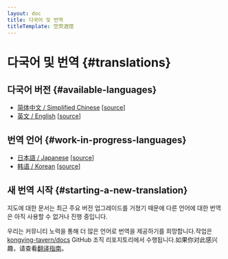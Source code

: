 ```yaml
---
layout: doc
title: 다국어 및 번역
titleTemplate: 空荧酒馆
---
```


# 다국어 및 번역 {#translations}

## 다국어 버전 {#available-languages}

- [简体中文 / Simplified Chinese](index.md) [[source](https://github.com/kongying-tavern/docs/tree/next/src/)]
- [英文 / English](./en/index.md) [[source](https://github.com/kongying-tavern/docs/tree/next/src/en)]

## 번역 언어 {#work-in-progress-languages}

- [日本語 / Japanese](./ja/index.md) [[source](https://github.com/kongying-tavern/docs/tree/next/src/ja)]
- [韩语 / Korean](./ko/index.md) [[source](https://github.com/kongying-tavern/docs/tree/next/src/kr)]

## 새 번역 시작 {#starting-a-new-translation}

지도에 대한 문서는 최근 주요 버전 업그레이드를 거쳤기 때문에 다른 언어에 대한 번역은 아직 사용할 수 없거나 진행 중입니다.

우리는 커뮤니티 노력을 통해 더 많은 언어로 번역을 제공하기를 희망합니다.작업은 [kongying-tavern/docs](https://github.com/kongying-tavern/docs) GitHub 조직 리포지토리에서 수행됩니다.如果你对此感兴趣，请查看[翻译指南](https://github.com/kongying-tavern/docs/blob/next/.github/translation-guide.md)。
